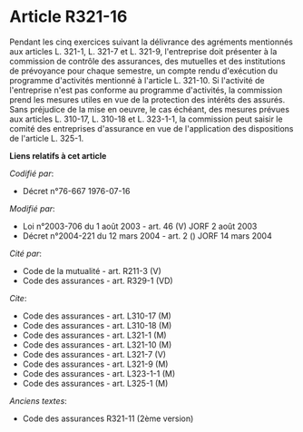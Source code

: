 # Article R321-16

Pendant les cinq exercices suivant la délivrance des agréments mentionnés aux articles L. 321-1, L. 321-7 et L. 321-9,
l'entreprise doit présenter à la commission de contrôle des assurances, des mutuelles et des institutions de prévoyance pour
chaque semestre, un compte rendu d'exécution du programme d'activités mentionné à l'article L. 321-10. Si l'activité de
l'entreprise n'est pas conforme au programme d'activités, la commission prend les mesures utiles en vue de la protection des
intérêts des assurés. Sans préjudice de la mise en oeuvre, le cas échéant, des mesures prévues aux articles L. 310-17, L.
310-18 et L. 323-1-1, la commission peut saisir le comité des entreprises d'assurance en vue de l'application des
dispositions de l'article L. 325-1.

**Liens relatifs à cet article**

_Codifié par_:

  - Décret n°76-667 1976-07-16

_Modifié par_:

  - Loi n°2003-706 du 1 août 2003 - art. 46 (V) JORF 2 août 2003
  - Décret n°2004-221 du 12 mars 2004 - art. 2 () JORF 14 mars 2004

_Cité par_:

  - Code de la mutualité - art. R211-3 (V)
  - Code des assurances - art. R329-1 (VD)

_Cite_:

  - Code des assurances - art. L310-17 (M)
  - Code des assurances - art. L310-18 (M)
  - Code des assurances - art. L321-1 (M)
  - Code des assurances - art. L321-10 (M)
  - Code des assurances - art. L321-7 (V)
  - Code des assurances - art. L321-9 (M)
  - Code des assurances - art. L323-1-1 (M)
  - Code des assurances - art. L325-1 (M)

_Anciens textes_:

  - Code des assurances R321-11 (2ème version)
